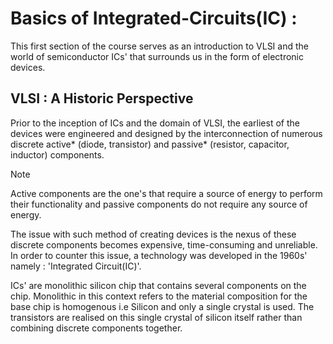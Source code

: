 # Basics of Integrated-Circuits(IC) :

This first section of the course serves as an introduction to VLSI and the world of semiconductor ICs' that surrounds us in the form of electronic devices. 


## VLSI : A Historic Perspective

Prior to the inception of ICs and the domain of VLSI, the earliest of the devices were engineered and designed by the interconnection of numerous discrete active* (diode, transistor) and passive* (resistor, capacitor, inductor) components.

> [!NOTE]
> Active components are the one's that require a source of energy to perform their functionality and passive components do not require any source of energy. 

The issue with such method of creating devices is the nexus of these discrete components becomes expensive, time-consuming and unreliable. In order to counter this issue, a technology was developed in the 1960s' namely : 'Integrated Circuit(IC)'. 

ICs' are monolithic silicon chip that contains several components on the chip. Monolithic in this context refers to the material composition for the base chip is homogenous i.e Silicon and only a single crystal is used. The transistors are realised on this single crystal of silicon itself rather than combining discrete components together. 

